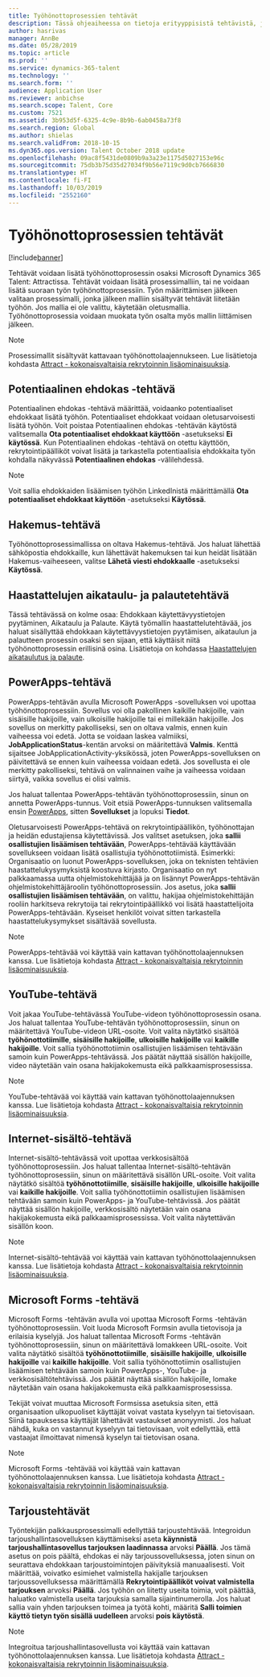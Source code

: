 ```yaml
---
title: Työhönottoprosessien tehtävät
description: Tässä ohjeaiheessa on tietoja erityyppisistä tehtävistä, joita voidaan käyttää Microsoft Dynamics 365 Talent – Attractin työhönottoprosessissa.
author: hasrivas
manager: AnnBe
ms.date: 05/28/2019
ms.topic: article
ms.prod: ''
ms.service: dynamics-365-talent
ms.technology: ''
ms.search.form: ''
audience: Application User
ms.reviewer: anbichse
ms.search.scope: Talent, Core
ms.custom: 7521
ms.assetid: 3b953d5f-6325-4c9e-8b9b-6ab0458a73f8
ms.search.region: Global
ms.author: shielas
ms.search.validFrom: 2018-10-15
ms.dyn365.ops.version: Talent October 2018 update
ms.openlocfilehash: 09ac8f5431de0809b9a3a23e1175d5027153e96c
ms.sourcegitcommit: 75db3b75d35d27034f9b56e7119c9d0cb7666830
ms.translationtype: HT
ms.contentlocale: fi-FI
ms.lasthandoff: 10/03/2019
ms.locfileid: "2552160"
---
```

# <a name="activities-in-hiring-processes"></a>Työhönottoprosessien tehtävät

[!include[banner](../includes/banner.md)]

Tehtävät voidaan lisätä työhönottoprosessin osaksi Microsoft Dynamics 365 Talent: Attractissa. Tehtävät voidaan lisätä prosessimalliin, tai ne voidaan lisätä suoraan työn työhönottoprosessiin. Työn määrittämisen jälkeen valitaan prosessimalli, jonka jälkeen malliin sisältyvät tehtävät liitetään työhön. Jos mallia ei ole valittu, käytetään oletusmallia. Työhönottoprosessia voidaan muokata työn osalta myös mallin liittämisen jälkeen.

> [!NOTE] 
> Prosessimallit sisältyvät kattavaan työhönottolaajennukseen. Lue lisätietoja kohdasta [Attract - kokonaisvaltaisia rekrytoinnin lisäominaisuuksia](./attract-comprehensive-hiring.md).

## <a name="prospect-activity"></a>Potentiaalinen ehdokas -tehtävä

Potentiaalinen ehdokas -tehtävä määrittää, voidaanko potentiaaliset ehdokkaat lisätä työhön. Potentiaaliset ehdokkaat voidaan oletusarvoisesti lisätä työhön. Voit poistaa Potentiaalinen ehdokas -tehtävän käytöstä valitsemalla **Ota potentiaaliset ehdokkaat käyttöön** -asetukseksi **Ei käytössä**. Kun Potentiaalinen ehdokas -tehtävä on otettu käyttöön, rekrytointipäälliköt voivat lisätä ja tarkastella potentiaalisia ehdokkaita työn kohdalla näkyvässä **Potentiaalinen ehdokas** -välilehdessä.

> [!NOTE]
> Voit sallia ehdokkaiden lisäämisen työhön LinkedInistä määrittämällä **Ota potentiaaliset ehdokkaat käyttöön** -asetukseksi **Käytössä**.

## <a name="application-activity"></a>Hakemus-tehtävä

Työhönottoprosessimallissa on oltava Hakemus-tehtävä. Jos haluat lähettää sähköpostia ehdokkaille, kun lähettävät hakemuksen tai kun heidät lisätään Hakemus-vaiheeseen, valitse **Lähetä viesti ehdokkaalle** -asetukseksi **Käytössä**.

## <a name="interview-schedule-and-feedback-activity"></a>Haastattelujen aikataulu- ja palautetehtävä

Tässä tehtävässä on kolme osaa: Ehdokkaan käytettävyystietojen pyytäminen, Aikataulu ja Palaute. Käytä työmallin haastattelutehtävää, jos haluat sisällyttää ehdokkaan käytettävyystietojen pyytämisen, aikataulun ja palautteen prosessin osaksi sen sijaan, että käyttäisit niitä työhönottoprosessin erillisinä osina. Lisätietoja on kohdassa [Haastattelujen aikataulutus ja palaute](interview-scheduling-feedback.md).

## <a name="powerapps-activity"></a>PowerApps-tehtävä

PowerApps-tehtävän avulla Microsoft PowerApps -sovelluksen voi upottaa työhönottoprosessiin. Sovellus voi olla pakollinen kaikille hakijoille, vain sisäisille hakijoille, vain ulkoisille hakijoille tai ei millekään hakijoille. Jos sovellus on merkitty pakolliseksi, sen on oltava valmis, ennen kuin vaiheessa voi edetä. Jotta se voidaan laskea valmiiksi, **JobApplicationStatus**-kentän arvoksi on määritettävä **Valmis**. Kenttä sijaitsee JobApplicationActivity-yksikössä, joten PowerApps-sovelluksen on päivitettävä se ennen kuin vaiheessa voidaan edetä. Jos sovellusta ei ole merkitty pakolliseksi, tehtävä on valinnainen vaihe ja vaiheessa voidaan siirtyä, vaikka sovellus ei olisi valmis.

Jos haluat tallentaa PowerApps-tehtävän työhönottoprosessiin, sinun on annetta PowerApps-tunnus. Voit etsiä PowerApps-tunnuksen valitsemalla ensin [PowerApps](https://web.powerapps.com), sitten **Sovellukset** ja lopuksi **Tiedot**.

Oletusarvoisesti PowerApps-tehtävä on rekrytointipäällikön, työhönottajan ja heidän edustajiensa käytettävissä. Jos valitset asetuksen, joka **sallii osallistujien lisäämisen tehtävään**, PowerApps-tehtävää käyttävään sovellukseen voidaan lisätä osallistujia työhönottotiimistä. Esimerkki: Organisaatio on luonut PowerApps-sovelluksen, joka on teknisten tehtävien haastattelukysymyksistä koostuva kirjasto. Organisaatio on nyt palkkaamassa uutta ohjelmistokehittäjää ja on lisännyt PowerApps-tehtävän ohjelmistokehittäjäroolin työhönottoprosessiin. Jos asetus, joka **sallii osallistujien lisäämisen tehtävään**, on valittu, hakijaa ohjelmistokehittäjän rooliin harkitseva rekrytoija tai rekrytointipäällikkö voi lisätä haastattelijoita PowerApps-tehtävään. Kyseiset henkilöt voivat sitten tarkastella haastattelukysymykset sisältävää sovellusta.

> [!NOTE]
> PowerApps-tehtävää voi käyttää vain kattavan työhönottolaajennuksen kanssa. Lue lisätietoja kohdasta [Attract - kokonaisvaltaisia rekrytoinnin lisäominaisuuksia](./attract-comprehensive-hiring.md).

## <a name="youtube-activity"></a>YouTube-tehtävä

Voit jakaa YouTube-tehtävässä YouTube-videon työhönottoprosessin osana. Jos haluat tallentaa YouTube-tehtävän työhönottoprosessiin, sinun on määritettävä YouTube-videon URL-osoite. Voit valita näytätkö sisältöä **työhönottotiimille**, **sisäisille hakijoille**, **ulkoisille hakijoille** vai **kaikille hakijoille**. Voit sallia työhönottotiimin osallistujien lisäämisen tehtävään samoin kuin PowerApps-tehtävässä. Jos päätät näyttää sisällön hakijoille, video näytetään vain osana hakijakokemusta eikä palkkaamisprosessissa.

> [!NOTE]
> YouTube-tehtävää voi käyttää vain kattavan työhönottolaajennuksen kanssa. Lue lisätietoja kohdasta [Attract - kokonaisvaltaisia rekrytoinnin lisäominaisuuksia](./attract-comprehensive-hiring.md).

## <a name="web-content-activity"></a>Internet-sisältö-tehtävä

Internet-sisältö-tehtävässä voit upottaa verkkosisältöä työhönottoprosessiin. Jos haluat tallentaa Internet-sisältö-tehtävän työhönottoprosessiin, sinun on määritettävä sisällön URL-osoite. Voit valita näytätkö sisältöä **työhönottotiimille**, **sisäisille hakijoille**, **ulkoisille hakijoille** vai **kaikille hakijoille**. Voit sallia työhönottotiimin osallistujien lisäämisen tehtävään samoin kuin PowerApps- ja YouTube-tehtävissä. Jos päätät näyttää sisällön hakijoille, verkkosisältö näytetään vain osana hakijakokemusta eikä palkkaamisprosessissa. Voit valita näytettävän sisällön koon.

> [!NOTE]
> Internet-sisältö-tehtävää voi käyttää vain kattavan työhönottolaajennuksen kanssa. Lue lisätietoja kohdasta [Attract - kokonaisvaltaisia rekrytoinnin lisäominaisuuksia](./attract-comprehensive-hiring.md).

## <a name="microsoft-forms-activity"></a>Microsoft Forms -tehtävä

Microsoft Forms -tehtävän avulla voi upottaa Microsoft Forms -tehtävän työhönottoprosessiin. Voit luoda Microsoft Formsin avulla tietovisoja ja erilaisia kyselyjä. Jos haluat tallentaa Microsoft Forms -tehtävän työhönottoprosessiin, sinun on määritettävä lomakkeen URL-osoite. Voit valita näytätkö sisältöä **työhönottotiimille**, **sisäisille hakijoille**, **ulkoisille hakijoille** vai **kaikille hakijoille**. Voit sallia työhönottotiimin osallistujien lisäämisen tehtävään samoin kuin PowerApps-, YouTube- ja verkkosisältötehtävissä. Jos päätät näyttää sisällön hakijoille, lomake näytetään vain osana hakijakokemusta eikä palkkaamisprosessissa.

Tekijät voivat muuttaa Microsoft Formsissa asetuksia siten, että organisaation ulkopuoliset käyttäjät voivat vastata kyselyyn tai tietovisaan. Siinä tapauksessa käyttäjät lähettävät vastaukset anonyymisti. Jos haluat nähdä, kuka on vastannut kyselyyn tai tietovisaan, voit edellyttää, että vastaajat ilmoittavat nimensä kyselyn tai tietovisan osana.

> [!NOTE]
> Microsoft Forms -tehtävää voi käyttää vain kattavan työhönottolaajennuksen kanssa. Lue lisätietoja kohdasta [Attract - kokonaisvaltaisia rekrytoinnin lisäominaisuuksia](./attract-comprehensive-hiring.md).

## <a name="offer-activity"></a>Tarjoustehtävät

Työntekijän palkkausprosessimalli edellyttää tarjoustehtävää. Integroidun tarjoushallintasovelluksen käyttämiseksi aseta **käynnistä tarjoushallintasovellus tarjouksen laadinnassa** arvoksi **Päällä**. Jos tämä asetus on pois päältä, ehdokas ei näy tarjoussovelluksessa, joten sinun on seurattava ehdokkaan tarjoustoimintojen päivityksiä manuaalisesti. Voit määrittää, voivatko esimiehet valmistella hakijalle tarjouksen tarjoussovelluksessa määrittämällä **Rekrytointipäälliköt voivat valmistella tarjouksen** arvoksi **Päällä**. Jos työhön on liitetty useita toimia, voit päättää, haluatko valmistella useita tarjouksia samalla sijaintinumerolla. Jos haluat sallia vain yhden tarjouksen toimea ja työtä kohti, määritä **Salli toimien käyttö tietyn työn sisällä uudelleen** arvoksi **pois käytöstä**.

> [!NOTE]
> Integroitua tarjoushallintasovellusta voi käyttää vain kattavan työhönottolaajennuksen kanssa. Lue lisätietoja kohdasta [Attract - kokonaisvaltaisia rekrytoinnin lisäominaisuuksia](./attract-comprehensive-hiring.md).



